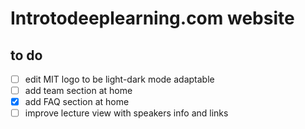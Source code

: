# Introtodeeplearning.com website

## to do

- [ ] edit MIT logo to be light-dark mode adaptable
- [ ] add team section at home
- [x] add FAQ section at home
- [ ] improve lecture view with speakers info and links
